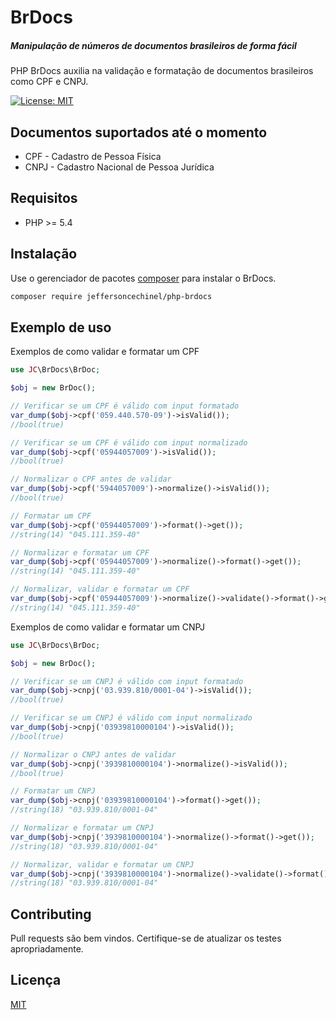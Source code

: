 # BrDocs
##### Manipulação de números de documentos brasileiros de forma fácil
PHP BrDocs auxilia na validação e formatação de documentos brasileiros como CPF e CNPJ.

[![License: MIT](https://img.shields.io/badge/License-MIT-brightgreen.svg)](https://opensource.org/licenses/MIT)

Documentos suportados até o momento
----

 - CPF - Cadastro de Pessoa Física
 - CNPJ - Cadastro Nacional de Pessoa Jurídica

Requisitos
----
- PHP >= 5.4

Instalação
----

Use o gerenciador de pacotes [composer](https://getcomposer.org/download/) para instalar o BrDocs.

```bash
composer require jeffersoncechinel/php-brdocs
```

Exemplo de uso
----

Exemplos de como validar e formatar um CPF

```php
use JC\BrDocs\BrDoc;

$obj = new BrDoc();

// Verificar se um CPF é válido com input formatado
var_dump($obj->cpf('059.440.570-09')->isValid());
//bool(true)

// Verificar se um CPF é válido com input normalizado
var_dump($obj->cpf('05944057009')->isValid());
//bool(true)

// Normalizar o CPF antes de validar
var_dump($obj->cpf('5944057009')->normalize()->isValid());
//bool(true)

// Formatar um CPF
var_dump($obj->cpf('05944057009')->format()->get());
//string(14) "045.111.359-40"

// Normalizar e formatar um CPF
var_dump($obj->cpf('05944057009')->normalize()->format()->get());
//string(14) "045.111.359-40"

// Normalizar, validar e formatar um CPF
var_dump($obj->cpf('05944057009')->normalize()->validate()->format()->get());
//string(14) "045.111.359-40"


```

Exemplos de como validar e formatar um CNPJ

```php
use JC\BrDocs\BrDoc;

$obj = new BrDoc();

// Verificar se um CNPJ é válido com input formatado
var_dump($obj->cnpj('03.939.810/0001-04')->isValid());
//bool(true)

// Verificar se um CNPJ é válido com input normalizado
var_dump($obj->cnpj('03939810000104')->isValid());
//bool(true)

// Normalizar o CNPJ antes de validar
var_dump($obj->cnpj('3939810000104')->normalize()->isValid());
//bool(true)

// Formatar um CNPJ
var_dump($obj->cnpj('03939810000104')->format()->get());
//string(18) "03.939.810/0001-04"

// Normalizar e formatar um CNPJ
var_dump($obj->cnpj('3939810000104')->normalize()->format()->get());
//string(18) "03.939.810/0001-04"

// Normalizar, validar e formatar um CNPJ
var_dump($obj->cnpj('3939810000104')->normalize()->validate()->format()->get());
//string(18) "03.939.810/0001-04"


```

Contributing
----
Pull requests são bem vindos. 
Certifique-se de atualizar os testes apropriadamente.

Licença
----
[MIT](https://choosealicense.com/licenses/mit/)